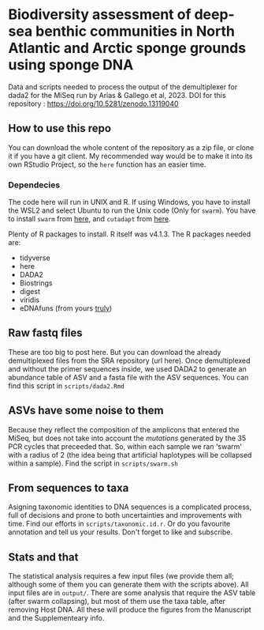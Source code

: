 # Biodiversity assessment of deep-sea benthic communities in North Atlantic and Arctic sponge grounds using sponge DNA
Data and scripts needed to process the output of the demultiplexer for dada2 for the MiSeq run  by Arias & Gallego et al, 2023. DOI for this repository : https://doi.org/10.5281/zenodo.13119040

## How to use this repo

You can download the whole content of the repository as a zip file, or clone it if you have a git client. My recommended way would be to make it into its own RStudio Project, so the `here` function has an easier time.

### Dependecies
The code here will run in UNIX and R. If using Windows, you have to install the WSL2 and select Ubuntu to run the Unix code (Only for `swarm`). You have to install `swarm` from [here](https://github.com/torognes/swarm), and `cutadapt` from [here](https://cutadapt.readthedocs.io/en/stable/installation.html).

Plenty of R packages to install. R itself was  v4.1.3. The R packages needed are:

  - tidyverse
  - here
  - DADA2
  - Biostrings
  - digest
  - viridis
  - eDNAfuns (from yours [truly](github.com/ramongallego/eDNAfunctions))

## Raw fastq files

These are too big to post here. But you can download the already demultiplexed files from the SRA repository (url here).
Once demultiplexed and without the primer sequences inside, we used DADA2 to generate an abundance table of ASV and a fasta file with the ASV sequences. You can find this script in `scripts/dada2.Rmd`

## ASVs have some noise to them

Because they reflect the composition of the amplicons that entered the MiSeq, but does not take into account the *mutations* generated by the 35 PCR cycles that preceeded that. So, within each sample we ran 'swarm' with a radius of 2 (the idea being that artificial haplotypes will be collapsed within a sample). Find the script in `scripts/swarm.sh`


## From sequences to taxa
Asigning taxonomic identities to DNA sequences is a complicated process, full of decisions and prone to both uncertainties and improvements with time. Find our efforts in `scripts/taxonomic.id.r`. Or do you favourite annotation and tell us your results. Don't forget to like and subscribe.

## Stats and that

The statistical analysis requires a few input files (we provide them all; although some of them you can generate them with the scripts above). All input files are in `output/`. There are some analysis that require the ASV table (after swarm collapsing), but most of them use the taxa table, after removing Host DNA. All these will produce the figures from the Manuscript and the Supplementeary info.


